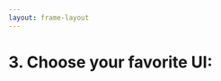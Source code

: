 ```yaml
---
layout: frame-layout
---
```


# 3. Choose your favorite UI:

<RadioGroup>

<RadioCard href="/guide/react/vite.html#blank" label="Blank" icon="https://cdn.svgporn.com/logos/css-3.svg" />
<RadioCard href="/guide/react/vite.html#tailwind-css" label="Tailwind CSS" icon="https://cdn.svgporn.com/logos/tailwindcss-icon.svg" />
<RadioCard href="/guide/react/vite.html#uno-css" label="UnoCSS" icon="https://cdn.svgporn.com/logos/unocss.svg" />
<RadioCard href="/guide/react/vite.html#headless-ui" label="Headless UI" icon="https://cdn.svgporn.com/logos/headlessui-icon.svg" />
<RadioCard href="/guide/react/vite.html#ant-design" label="Ant Design" icon="https://cdn.svgporn.com/logos/ant-design.svg" />
<RadioCard href="/guide/react/vite.html#next-ui" label="Next UI" icon="https://simpleicons.org/icons/nextui.svg" />
<RadioCard href="/guide/react/vite.html#shadcn-ui" label="Shadcn UI" icon="https://ui.shadcn.com/apple-touch-icon.png" />
<RadioCard href="/guide/react/vite.html#charka-ui" label="Charka UI" icon="https://chakra-ui.com/favicon.ico" />
<RadioCard href="/guide/react/vite.html#mui" label="MUI" icon="https://mui.com/static/icons/180x180.png" />
<RadioCard href="/guide/react/vite.html#radix-ui" label="Radix UI" icon="https://www.radix-ui.com/favicon.png" />
<RadioCard href="/guide/react/vite.html#arco-design" label="Arco Design" icon="https://unpkg.byted-static.com/latest/byted/arco-config/assets/favicon.ico" />

</RadioGroup>